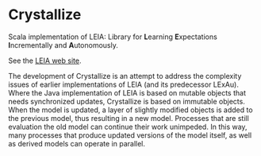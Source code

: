 Crystallize
===========

Scala implementation of LEIA: Library for <b>L</b>earning <b>E</b>xpectations <b>I</b>ncrementally and <b>A</b>utonomously.

See the [LEIA web site][LEIA].

  [LEIA]: <http://leialearns.org> "LEIA"

The development of Crystallize is an attempt to address the complexity issues of earlier implementations of LEIA (and its
predecessor LExAu). Where the Java implementation of LEIA is based on mutable objects that needs synchronized updates,
Crystallize is based on immutable objects. When the model is updated, a layer of slightly modified objects is added to the
previous model, thus resulting in a new model. Processes that are still evaluation the old model can continue their work
unimpeded. In this way, many processes that produce updated versions of the model itself, as well as derived models can
operate in parallel.
